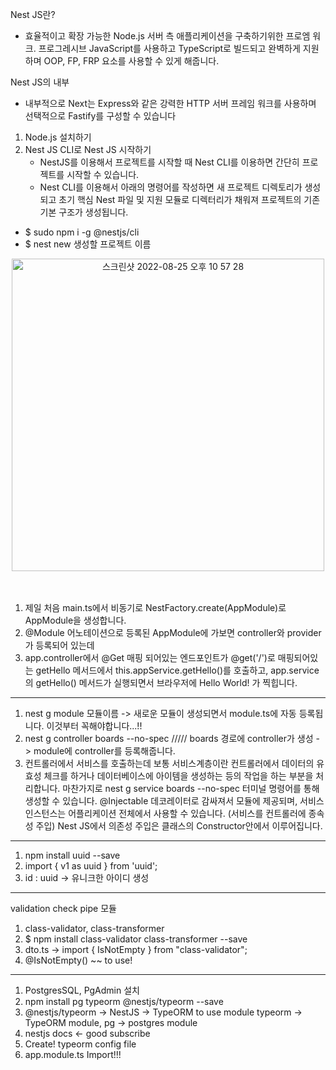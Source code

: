 Nest JS란?
- 효율적이고 확장 가능한 Node.js 서버 측 애플리케이션을 구축하기위한
  프로엠 워크. 프로그레시브 JavaScript를 사용하고 TypeScript로 빌드되고
  완벽하게 지원하며 OOP, FP, FRP 요소를 사용할 수 있게 해줍니다.

Nest JS의 내부
- 내부적으로 Next는 Express와 같은 강력한 HTTP 서버 프레임 워크를 사용하며
  선택적으로 Fastify를 구성할 수 있습니다

1. Node.js 설치하기
2. Nest JS CLI로 Nest JS 시작하기
    - NestJS를 이용해서 프로젝트를 시작할 때 Nest CLI를 이용하면 간단히 프로젝트를
      시작할 수 있습니다.
    - Nest CLI를 이용해서 아래의 명령어를 작성하면 
      새 프로젝트 디렉토리가 생성되고 초기 핵심 Nest 파일 및 지원 모듈로 디렉터리가 채워져 
      프로젝트의 기존 기본 구조가 생성됩니다.

- $ sudo npm i -g @nestjs/cli
- $ nest new 생성할 프로젝트 이름

<div align="center">
 <img width="500" alt="스크린샷 2022-08-25 오후 10 57 28" src="https://user-images.githubusercontent.com/55525574/186684650-28fb9723-3c98-44ef-977a-a94c9931fc06.png">
  <br>
  <br><br>
</div>

1. 제일 처음 main.ts에서 비동기로 NestFactory.create(AppModule)로 AppModule을 생성합니다.
2. @Module 어노테이션으로 등록된 AppModule에 가보면 controller와 provider가 등록되어 있는데
3. app.controller에서 @Get 매핑 되어있는 엔드포인트가 @get('/')로 매핑되어있는 getHello 메서드에서 this.appService.getHello()를
   호출하고, app.service의 getHello() 메서드가 실행되면서 브라우저에 Hello World! 가 찍힙니다.
-----

1. nest g module 모듈이름 -> 새로운 모듈이 생성되면서 module.ts에 자동 등록됩니다. 이것부터 꼭해야합니다...!!
2. nest g controller boards --no-spec ///// boards 경로에 controller가 생성 -> module에 controller를 등록해줍니다.
3. 컨트롤러에서 서비스를 호출하는데 보통 서비스계층이란 컨트롤러에서 데이터의 유효성 체크를 하거나
   데이터베이스에 아이템을 생성하는 등의 작업을 하는 부분을 처리합니다.
   마찬가지로 nest g service boards --no-spec 터미널 명령어를 통해 생성할 수 있습니다.
   @Injectable 데코레이터로 감싸져서 모듈에 제공되며, 서비스 인스턴스는 어플리케이션 전체에서 사용할 수 있습니다. (서비스를 컨트롤러에 종속성 주입)
   Nest JS에서 의존성 주입은 클래스의 Constructor안에서 이루어집니다.
-----
1. npm install uuid --save
2. import { v1 as uuid } from 'uuid';
3. id : uuid -> 유니크한 아이디 생성
-----
validation check pipe 모듈
1. class-validator, class-transformer
2. $ npm install class-validator class-transformer --save
3. dto.ts -> import { IsNotEmpty } from "class-validator";
4. @IsNotEmpty() ~~ to use!
-----
1. PostgresSQL, PgAdmin 설치
2. npm install pg typeorm @nestjs/typeorm --save
3. @nestjs/typeorm -> NestJS -> TypeORM to use module
   typeorm -> TypeORM module, pg -> postgres module
4. nestjs docs <- good subscribe
5. Create! typeorm config file 
6. app.module.ts   Import!!!

